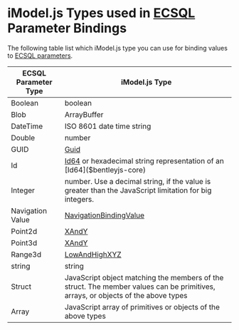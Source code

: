 # iModel.js Types used in [ECSQL](./ECSQL.md) Parameter Bindings

The following table list which iModel.js type you can use for binding values to [ECSQL parameters](./ECSQL.md#ecsql-parameters).

ECSQL Parameter Type | iModel.js Type
------------- | ----------
Boolean       | boolean
Blob          | ArrayBuffer
DateTime      | ISO 8601 date time string
Double        | number
GUID          | [Guid]($bentleyjs-core)
Id            | [Id64]($bentleyjs-core) or hexadecimal string representation of an [Id64]($bentleyjs-core)
Integer       | number. Use a decimal string, if the value is greater than the JavaScript limitation for big integers.
Navigation Value | [NavigationBindingValue]($common)
Point2d       | [XAndY]($geometry-core)
Point3d       | [XAndY]($geometry-core)
Range3d       | [LowAndHighXYZ]($geometry-core)
string        | string
Struct        | JavaScript object matching the members of the struct. The member values can be primitives, arrays, or objects of the above types
Array         | JavaScript array of primitives or objects of the above types